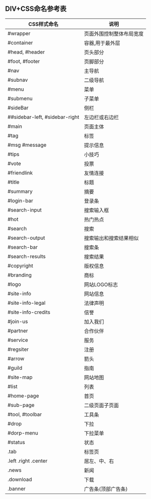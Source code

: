 ## DIV+CSS命名参考表

CSS样式命名 | 说明
---|---
#wrapper | 页面外围控制整体布局宽度
#container | 容器,用于最外层
#head, #header | 页头部分
#foot, #footer | 页脚部分
#nav | 主导航
#subnav | 二级导航
#menu | 菜单
#submenu | 子菜单
#sideBar | 侧栏
##sidebar-left, #sidebar-right | 左边栏或右边栏
#main | 页面主体
#tag | 标签
#msg #message | 提示信息
#tips | 小技巧
#vote | 投票
#friendlink | 友情连接
#title | 标题
#summary | 摘要
#login-bar | 登录条
#search-input | 搜索输入框
#hot | 热门热点
#search | 搜索
#search-output | 搜索输出和搜索结果相似
#search-bar | 搜索条
#search-results | 搜索结果
#copyright | 版权信息
#branding | 商标
#logo | 网站LOGO标志
#site-info | 网站信息
#site-info-legal | 法律声明
#site-info-credits | 信誉
#join-us | 加入我们
#partner | 合作伙伴
#service | 服务
#regsiter | 注册
#arrow | 箭头
#guild | 指南
#site-map | 网站地图
#list | 列表
#home-page | 首页
#sub-page | 二级页面子页面
#tool, #toolbar | 工具条
#drop | 下拉
#dorp-menu | 下拉菜单
#status | 状态
.tab | 标签页
.left .right .center | 居左、中、右
.news | 新闻
.download | 下载
.banner | 广告条(顶部广告条)